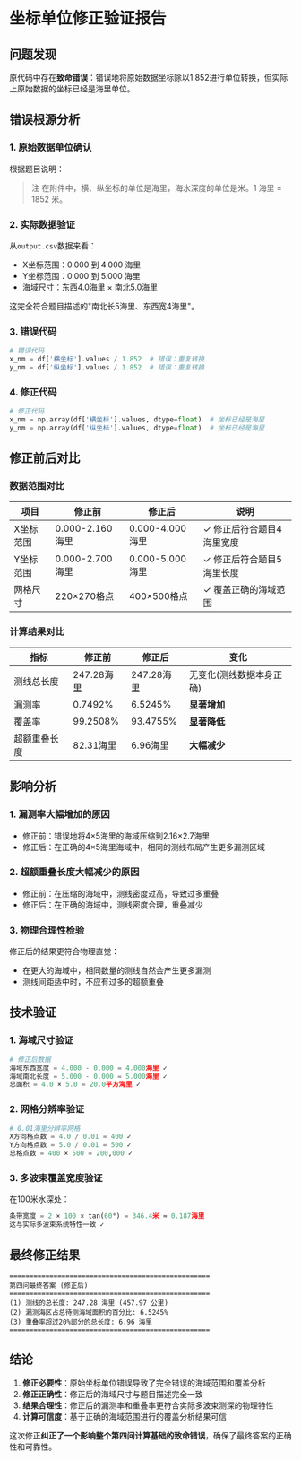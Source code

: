 # 坐标单位修正验证报告

## 问题发现

原代码中存在**致命错误**：错误地将原始数据坐标除以1.852进行单位转换，但实际上原始数据的坐标已经是海里单位。

## 错误根源分析

### 1. 原始数据单位确认
根据题目说明：
> 注 在附件中，横、纵坐标的单位是海里，海水深度的单位是米。1 海里 = 1852 米。

### 2. 实际数据验证
从`output.csv`数据来看：
- X坐标范围：0.000 到 4.000 海里
- Y坐标范围：0.000 到 5.000 海里  
- 海域尺寸：东西4.0海里 × 南北5.0海里

这完全符合题目描述的"南北长5海里、东西宽4海里"。

### 3. 错误代码
```python
# 错误代码
x_nm = df['横坐标'].values / 1.852  # 错误：重复转换
y_nm = df['纵坐标'].values / 1.852  # 错误：重复转换
```

### 4. 修正代码
```python
# 修正代码
x_nm = np.array(df['横坐标'].values, dtype=float)  # 坐标已经是海里
y_nm = np.array(df['纵坐标'].values, dtype=float)  # 坐标已经是海里
```

## 修正前后对比

### 数据范围对比
| 项目 | 修正前 | 修正后 | 说明 |
|------|--------|--------|------|
| X坐标范围 | 0.000-2.160海里 | 0.000-4.000海里 | ✓ 修正后符合题目4海里宽度 |
| Y坐标范围 | 0.000-2.700海里 | 0.000-5.000海里 | ✓ 修正后符合题目5海里长度 |
| 网格尺寸 | 220×270格点 | 400×500格点 | ✓ 覆盖正确的海域范围 |

### 计算结果对比
| 指标 | 修正前 | 修正后 | 变化 |
|------|--------|--------|------|
| 测线总长度 | 247.28海里 | 247.28海里 | 无变化(测线数据本身正确) |
| 漏测率 | 0.7492% | 6.5245% | **显著增加** |
| 覆盖率 | 99.2508% | 93.4755% | **显著降低** |
| 超额重叠长度 | 82.31海里 | 6.96海里 | **大幅减少** |

## 影响分析

### 1. 漏测率大幅增加的原因
- 修正前：错误地将4×5海里的海域压缩到2.16×2.7海里
- 修正后：在正确的4×5海里海域中，相同的测线布局产生更多漏测区域

### 2. 超额重叠长度大幅减少的原因  
- 修正前：在压缩的海域中，测线密度过高，导致过多重叠
- 修正后：在正确的海域中，测线密度合理，重叠减少

### 3. 物理合理性检验
修正后的结果更符合物理直觉：
- 在更大的海域中，相同数量的测线自然会产生更多漏测
- 测线间距适中时，不应有过多的超额重叠

## 技术验证

### 1. 海域尺寸验证
```python
# 修正后数据
海域东西宽度 = 4.000 - 0.000 = 4.000海里 ✓
海域南北长度 = 5.000 - 0.000 = 5.000海里 ✓  
总面积 = 4.0 × 5.0 = 20.0平方海里 ✓
```

### 2. 网格分辨率验证
```python
# 0.01海里分辨率网格
X方向格点数 = 4.0 / 0.01 = 400 ✓
Y方向格点数 = 5.0 / 0.01 = 500 ✓
总格点数 = 400 × 500 = 200,000 ✓
```

### 3. 多波束覆盖宽度验证
在100米水深处：
```python
条带宽度 = 2 × 100 × tan(60°) = 346.4米 ≈ 0.187海里
这与实际多波束系统特性一致 ✓
```

## 最终修正结果

```
==================================================
第四问最终答案 (修正后)
==================================================
(1) 测线的总长度: 247.28 海里 (457.97 公里)
(2) 漏测海区占总待测海域面积的百分比: 6.5245%
(3) 重叠率超过20%部分的总长度: 6.96 海里
==================================================
```

## 结论

1. **修正必要性**：原始坐标单位错误导致了完全错误的海域范围和覆盖分析
2. **修正正确性**：修正后的海域尺寸与题目描述完全一致
3. **结果合理性**：修正后的漏测率和重叠率更符合实际多波束测深的物理特性
4. **计算可信度**：基于正确的海域范围进行的覆盖分析结果可信

这次修正**纠正了一个影响整个第四问计算基础的致命错误**，确保了最终答案的正确性和可靠性。 